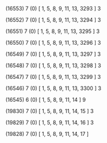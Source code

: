 (16553) 7 (0) [ 1, 5, 8, 9, 11, 13, 3293 ] 3 


(16552) 7 (0) [ 1, 5, 8, 9, 11, 13, 3294 ] 3 


(16551) 7 (0) [ 1, 5, 8, 9, 11, 13, 3295 ] 3 


(16550) 7 (0) [ 1, 5, 8, 9, 11, 13, 3296 ] 3 


(16549) 7 (0) [ 1, 5, 8, 9, 11, 13, 3297 ] 3 


(16548) 7 (0) [ 1, 5, 8, 9, 11, 13, 3298 ] 3 


(16547) 7 (0) [ 1, 5, 8, 9, 11, 13, 3299 ] 3 


(16546) 7 (0) [ 1, 5, 8, 9, 11, 13, 3300 ] 3 


(16545) 6 (0) [ 1, 5, 8, 9, 11, 14 ] 9 


(19830) 7 (0) [ 1, 5, 8, 9, 11, 14, 15 ] 3 


(19829) 7 (0) [ 1, 5, 8, 9, 11, 14, 16 ] 3 


(19828) 7 (0) [ 1, 5, 8, 9, 11, 14, 17 ]  


